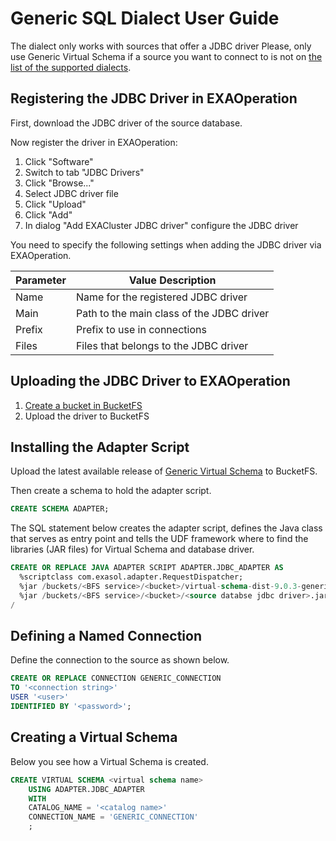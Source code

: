 # Generic SQL Dialect User Guide

The dialect only works with sources that offer a JDBC driver
Please, only use Generic Virtual Schema if a source you want to connect to is not on [the list of the supported dialects](https://docs.exasol.com/database_concepts/virtual_schema/supported_data_sources.htm).

## Registering the JDBC Driver in EXAOperation

First, download the JDBC driver of the source database.

Now register the driver in EXAOperation:

1. Click "Software"
1. Switch to tab "JDBC Drivers"
1. Click "Browse..."
1. Select JDBC driver file
1. Click "Upload"
1. Click "Add"
1. In dialog "Add EXACluster JDBC driver" configure the JDBC driver

You need to specify the following settings when adding the JDBC driver via EXAOperation.

| Parameter | Value Description                         |
|-----------|-------------------------------------------|
| Name      | Name for the registered JDBC driver       |
| Main      | Path to the main class of the JDBC driver |
| Prefix    | Prefix to use in connections              |
| Files     | Files that belongs to the JDBC driver     |

## Uploading the JDBC Driver to EXAOperation

1. [Create a bucket in BucketFS](https://docs.exasol.com/administration/on-premise/bucketfs/create_new_bucket_in_bucketfs_service.htm)
1. Upload the driver to BucketFS

## Installing the Adapter Script

Upload the latest available release of [Generic Virtual Schema](https://github.com/exasol/generic-virtual-schema/releases) to BucketFS.

Then create a schema to hold the adapter script.

```sql
CREATE SCHEMA ADAPTER;
```

The SQL statement below creates the adapter script, defines the Java class that serves as entry point and tells the UDF framework where to find the libraries (JAR files) for Virtual Schema and database driver.

```sql
CREATE OR REPLACE JAVA ADAPTER SCRIPT ADAPTER.JDBC_ADAPTER AS
  %scriptclass com.exasol.adapter.RequestDispatcher;
  %jar /buckets/<BFS service>/<bucket>/virtual-schema-dist-9.0.3-generic-2.0.0.jar;
  %jar /buckets/<BFS service>/<bucket>/<source databse jdbc driver>.jar;
/
```

## Defining a Named Connection

Define the connection to the source as shown below.

```sql
CREATE OR REPLACE CONNECTION GENERIC_CONNECTION
TO '<connection string>'
USER '<user>'
IDENTIFIED BY '<password>';
```

## Creating a Virtual Schema

Below you see how a Virtual Schema is created.

```sql
CREATE VIRTUAL SCHEMA <virtual schema name>
	USING ADAPTER.JDBC_ADAPTER 
	WITH
	CATALOG_NAME = '<catalog name>'
	CONNECTION_NAME = 'GENERIC_CONNECTION'
	;
```